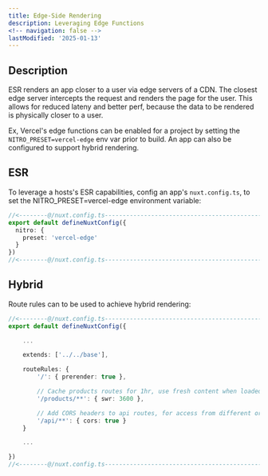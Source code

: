 ```yaml
---
title: Edge-Side Rendering
description: Leveraging Edge Functions
<!-- navigation: false --> 
lastModified: '2025-01-13'
---
```


## Description

ESR renders an app closer to a user via edge servers of a CDN.  The closest edge server intercepts the request and renders the page for the user. This allows for reduced lateny and better perf, because the data to be rendered is physically closer to a user.

Ex, Vercel's edge functions can be enabled for a project by setting the `NITRO_PRESET=vercel-edge` env var prior to build.
An app can also be configured to support hybrid rendering.

## ESR

To leverage a hosts's ESR capabilities, config an app's `nuxt.config.ts`, to set the NITRO_PRESET=vercel-edge environment variable:

```ts
//<--------@/nuxt.config.ts---------------------------------------------------->
export default defineNuxtConfig({
  nitro: {
    preset: 'vercel-edge'
  }
})
//<--------@/nuxt.config.ts---------------------------------------------------->

```

## Hybrid

Route rules can to be used to achieve hybrid rendering:

```ts
//<--------@/nuxt.config.ts---------------------------------------------------->
export default defineNuxtConfig({

    ...

    extends: ['../../base'],

    routeRules: {
        '/': { prerender: true },

        // Cache products routes for 1hr, use fresh content when loaded
        '/products/**': { swr: 3600 },

        // Add CORS headers to api routes, for access from different origins
        '/api/**': { cors: true }
    }

    ...

})
//<--------@/nuxt.config.ts---------------------------------------------------->
```
